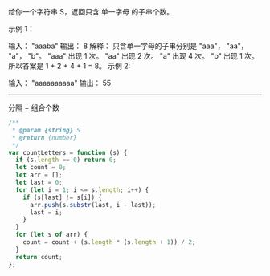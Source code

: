给你一个字符串 S，返回只含 单一字母 的子串个数。

示例 1：

输入： "aaaba"
输出： 8
解释：
只含单一字母的子串分别是 "aaa"， "aa"， "a"， "b"。
"aaa" 出现 1 次。
"aa" 出现 2 次。
"a" 出现 4 次。
"b" 出现 1 次。
所以答案是 1 + 2 + 4 + 1 = 8。
示例 2:

输入： "aaaaaaaaaa"
输出： 55

---

分隔 + 组合个数

```javascript
/**
 * @param {string} S
 * @return {number}
 */
var countLetters = function (s) {
  if (s.length == 0) return 0;
  let count = 0;
  let arr = [];
  let last = 0;
  for (let i = 1; i <= s.length; i++) {
    if (s[last] != s[i]) {
      arr.push(s.substr(last, i - last));
      last = i;
    }
  }
  for (let s of arr) {
    count = count + (s.length * (s.length + 1)) / 2;
  }
  return count;
};
```
